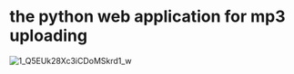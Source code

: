 # the python web application for mp3 uploading

![1_Q5EUk28Xc3iCDoMSkrd1_w](https://user-images.githubusercontent.com/41173953/85828914-5b369c00-b7c4-11ea-8848-0b47f8718f37.png)

